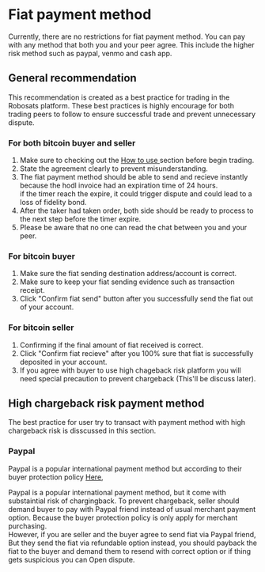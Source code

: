 # Fiat payment method

Currently, there are no restrictions for fiat payment method. You can pay with any method that both you and your peer agree. This include the higher risk method such as paypal, venmo and cash app.

## General recommendation

This recommendation is created as a best practice for trading in the Robosats platform. These best practices is highly encourage for both trading peers to follow to ensure successful trade and prevent unnecessary dispute.

### For both bitcoin buyer and seller

  1. Make sure to checking out the  <a href="https://github.com/Reckless-Satoshi/robosats/blob/main/docs/how-to-use.md">How to use </a>section before begin trading.<br>
  2. State the agreement clearly to prevent misunderstanding.<br>
  3. The fiat payment method should be able to send and recieve instantly because the hodl invoice had an expiration time of 24 hours.<br>
if the timer reach the expire, it could trigger dispute and could lead to a loss of fidelity bond.<br>
  4. After the taker had taken order, both side should be ready to process to the next step before the timer expire.<br>
  5. Please be aware that no one can read the chat between you and your peer.

### For bitcoin buyer

  1. Make sure the fiat sending destination address/account is correct.<br>
  2. Make sure to keep your fiat sending evidence such as transaction receipt.<br>
  3. Click "Confirm fiat send" button after you successfully send the fiat out of your account.<br>

### For bitcoin seller

  1. Confirming if the final amount of fiat received is correct.<br>
  2. Click "Confirm fiat recieve" after you 100% sure that fiat is successfully deposited in your account.<br>
  3. If you agree with buyer to use high chageback risk platform you will need special precaution to prevent chargeback (This'll be discuss later).<br>

## High chargeback risk payment method

The best practice for user try to transact with payment method with high chargeback risk is disscussed in this section.

### Paypal
Paypal is a popular international payment method but according to their buyer protection policy <a href =  "https://www.paypal.com/us/webapps/mpp/ua/buyer-protection">Here</a>, 

Paypal is a popular international payment method, but it come with substaintial risk of chargingback. To prevent chargeback, seller should demand buyer to pay with Paypal friend instead of usual merchant payment option. Because the buyer protection policy is only apply for merchant purchasing. <br>
However, if you are seller and the buyer agree to send fiat via Paypal friend, But they send the fiat via refundable option instead, you should payback the fiat to the buyer and demand them to resend with correct option or if thing gets suspicious you can Open dispute.
